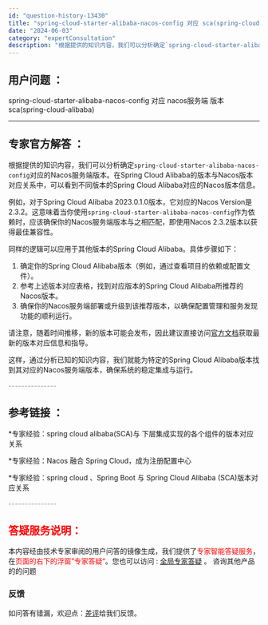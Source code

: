 ```yaml
---
id: "question-history-13430"
title: "spring-cloud-starter-alibaba-nacos-config 对应 sca(spring-cloud-alibaba)"
date: "2024-06-03"
category: "expertConsultation"
description: "根据提供的知识内容，我们可以分析确定`spring-cloud-starter-alibaba-nacos-config`对应的Nacos服务端版本。在Spring Cloud Alibaba的版本与Nacos版本对应关系中，可以看到不同版本的Spring Cloud Alibaba对应的Nacos"
---
```


## 用户问题 ： 
 spring-cloud-starter-alibaba-nacos-config 对应 nacos服务端 版本 sca(spring-cloud-alibaba) 

---------------
## 专家官方解答 ：

根据提供的知识内容，我们可以分析确定`spring-cloud-starter-alibaba-nacos-config`对应的Nacos服务端版本。在Spring Cloud Alibaba的版本与Nacos版本对应关系中，可以看到不同版本的Spring Cloud Alibaba对应的Nacos版本信息。

例如，对于Spring Cloud Alibaba 2023.0.1.0版本，它对应的Nacos Version是2.3.2。这意味着当你使用`spring-cloud-starter-alibaba-nacos-config`作为依赖时，应该确保你的Nacos服务端版本与之相匹配，即使用Nacos 2.3.2版本以获得最佳兼容性。

同样的逻辑可以应用于其他版本的Spring Cloud Alibaba。具体步骤如下：

1. 确定你的Spring Cloud Alibaba版本（例如，通过查看项目的依赖或配置文件）。
2. 参考上述版本对应表格，找到对应版本的Spring Cloud Alibaba所推荐的Nacos版本。
3. 确保你的Nacos服务端部署或升级到该推荐版本，以确保配置管理和服务发现功能的顺利运行。

请注意，随着时间推移，新的版本可能会发布，因此建议直接访问[官方文档](https://sca.aliyun.com/docs/2023/overview/version-explain/)获取最新的版本对应信息和指导。

这样，通过分析已知的知识内容，我们就能为特定的Spring Cloud Alibaba版本找到其对应的Nacos服务端版本，确保系统的稳定集成与运行。


<font color="#949494">---------------</font> 


## 参考链接 ：

*专家经验：spring cloud alibaba(SCA)与 下层集成实现的各个组件的版本对应关系 
 
 *专家经验：Nacos 融合 Spring Cloud，成为注册配置中心 
 
 *专家经验：spring cloud 、Spring Boot 与 Spring Cloud Alibaba (SCA)版本对应关系 


 <font color="#949494">---------------</font> 
 


## <font color="#FF0000">答疑服务说明：</font> 

本内容经由技术专家审阅的用户问答的镜像生成，我们提供了<font color="#FF0000">专家智能答疑服务</font>，在<font color="#FF0000">页面的右下的浮窗”专家答疑“</font>。您也可以访问 : [全局专家答疑](https://opensource.alibaba.com/chatBot) 。 咨询其他产品的的问题

### 反馈
如问答有错漏，欢迎点：[差评](https://ai.nacos.io/user/feedbackByEnhancerGradePOJOID?enhancerGradePOJOId=14914)给我们反馈。
